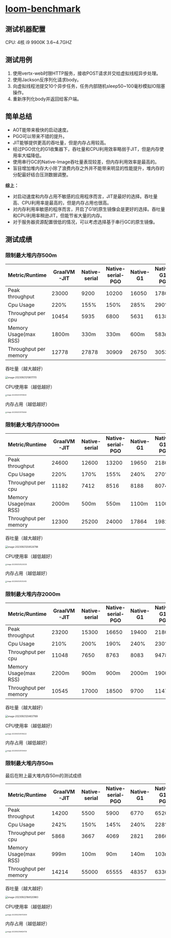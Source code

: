 # [loom-benchmark](../loom-benchmark)

## 测试机器配置

CPU: 4核 i9 9900K 3.6~4.7GHZ

## 测试用例

1. 使用vertx-web时限HTTP服务，接收POST请求并交给虚拟线程异步处理。
2. 使用Jackson反序列化请求body。
3. 向虚拟线程池提交10个异步任务，任务内部随机sleep50~100毫秒模拟IO阻塞操作。
4. 重新序列化body并返回给客户端。

## 简单总结

- AOT能带来极快的启动速度。
- PGO可以带来不错的提升。
- JIT能够提供更高的吞吐量，但是内存占用较高。
- 经过PGO优化的G1收集器下，吞吐量和CPU利用效率略弱于JIT，但是内存使用率大幅降低。
- 使用串行GC的Native-Image吞吐量表现较差，但内存利用效率是最高的。
- 盲目增加堆内存大小除了浪费内存之外并不能带来明显的性能提升，堆内存的分配最好结合压测数据调整。

**综上：**

- 对启动速度和内存占用不敏感的应用程序而言，JIT是最好的选择。吞吐量高、CPU利用率是最高的，但是内存占用也很高。
- 对内存利用率敏感的程序而言，开启了G1的原生镜像会是更好的选择。吞吐量和CPU利用率稍逊JIT，但能节省大量的内存。
- 对于服务器资源配置很低的情况，可以考虑选择基于串行GC的原生镜像。

## 测试成绩

### 限制最大堆内存500m

| Metric/Runtime        | GraalVM-JIT | Native-serial | Native-serial-PGO | Native-G1 | Native-G1-PGO |
|-----------------------|-------------|---------------|-------------------|-----------|---------------|
| Peak throughput       | 23000       | 9200          | 10200             | 16050     | 17800         |
| Cpu Usage             | 220%        | 155%          | 150%              | 285%      | 290%          |
| Throughput per cpu    | 10454       | 5935          | 6800              | 5631      | 6138          |
| Memory Usage(max RSS) | 1800m       | 330m          | 330m              | 600m      | 583m          |
| Throughput per memory | 12778       | 27878         | 30909             | 26750     | 30532         |

吞吐量（越大越好）

<img src="assets/image-20230921210617170.png" alt="image-20230921210617170" style="zoom:50%;" />

CPU使用率（越低越好）

<img src="assets/image-20230921210708025.png" alt="image-20230921210708025" style="zoom:33%;" />

内存占用（越低越好）

<img src="assets/image-20230921210755694.png" alt="image-20230921210755694" style="zoom:33%;" />

### 限制最大堆内存1000m

| Metric/Runtime        | GraalVM-JIT | Native-serial | Native-serial-PGO | Native-G1 | Native-G1-PGO |
|-----------------------|-------------|---------------|-------------------|-----------|---------------|
| Peak throughput       | 24600       | 12600         | 13200             | 19650     | 21800         |
| Cpu Usage             | 220%        | 170%          | 155%              | 240%      | 270%          |
| Throughput per cpu    | 11182       | 7412          | 8516              | 8188      | 8074          |
| Memory Usage(max RSS) | 2000m       | 500m          | 550m              | 1100m     | 1100m         |
| Throughput per memory | 12300       | 25200         | 24000             | 17864     | 19818         |

吞吐量（越大越好）

<img src="assets/image-20230921204524798.png" alt="image-20230921204524798" style="zoom:50%;" />

CPU使用率（越低越好）

<img src="assets/image-20230921205230335.png" alt="image-20230921205230335" style="zoom:33%;" />

内存占用（越低越好）

<img src="assets/image-20230921205312435.png" alt="image-20230921205312435" style="zoom:33%;" />

### 限制最大堆内存2000m

| Metric/Runtime        | GraalVM-JIT | Native-serial | Native-serial-PGO | Native-G1 | Native-G1-PGO |
|-----------------------|-------------|---------------|-------------------|-----------|---------------|
| Peak throughput       | 23200       | 15300         | 16650             | 19400     | 21800         |
| Cpu Usage             | 210%        | 200%          | 190%              | 240%      | 230%          |
| Throughput per cpu    | 11048       | 7650          | 8763              | 8083      | 9478          |
| Memory Usage(max RSS) | 2200m       | 900m          | 900m              | 2000m     | 1900m         |
| Throughput per memory | 10545       | 17000         | 18500             | 9700      | 11474         |

吞吐量（越大越好）

<img src="assets/image-20230921204837169.png" alt="image-20230921204837169" style="zoom:50%;" />

CPU使用率（越低越好）

<img src="assets/image-20230921205106222.png" alt="image-20230921205106222" style="zoom:33%;" />

内存占用（越低越好）

<img src="assets/image-20230921205154424.png" alt="image-20230921205154424" style="zoom:33%;" />

### 限制最大堆内存50m

最后在附上最大堆内存50m的测试成绩

| Metric/Runtime        | GraalVM-JIT | Native-serial | Native-serial-PGO | Native-G1 | Native-G1-PGO |
|-----------------------|-------------|---------------|-------------------|-----------|---------------|
| Peak throughput       | 14200       | 5500          | 5900              | 6770      | 6520          |
| Cpu Usage             | 242%        | 150%          | 145%              | 240%      | 228%          |
| Throughput per cpu    | 5868        | 3667          | 4069              | 2821      | 2860          |
| Memory Usage(max RSS) | 999m        | 100m          | 90m               | 140m      | 103m          |
| Throughput per memory | 14214       | 55000         | 65555             | 48357     | 63300         |

吞吐量（越大越好）

<img src="assets/image-20230922184520983.png" alt="image-20230922184520983" style="zoom:50%;" />

CPU使用率（越低越好）

<img src="assets/image-20230922184703004.png" alt="image-20230922184703004" style="zoom:33%;" />

内存占用（越低越好）

<img src="assets/image-20230922184824736.png" alt="image-20230922184824736" style="zoom:33%;" />
